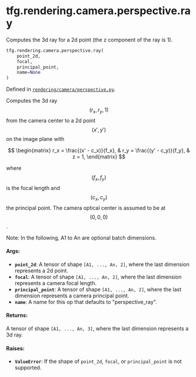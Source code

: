 <div itemscope itemtype="http://developers.google.com/ReferenceObject">
<meta itemprop="name" content="tfg.rendering.camera.perspective.ray" />
<meta itemprop="path" content="Stable" />
</div>

# tfg.rendering.camera.perspective.ray

Computes the 3d ray for a 2d point (the z component of the ray is 1).

``` python
tfg.rendering.camera.perspective.ray(
    point_2d,
    focal,
    principal_point,
    name=None
)
```



Defined in [`rendering/camera/perspective.py`](https://cs.corp.google.com/#piper///depot/google3/third_party/py/tensorflow_graphics/rendering/camera/perspective.py).

<!-- Placeholder for "Used in" -->

Computes the 3d ray $$(r_x, r_y, 1)$$ from the camera center to a 2d point
$$(x', y')$$ on the image plane with

$$
\begin{matrix}
r_x = \frac{(x' - c_x)}{f_x}, & r_y = \frac{(y' - c_y)}{f_y}, & z = 1,
\end{matrix}
$$

where $$(f_x, f_y)$$ is the focal length and $$(c_x, c_y)$$ the principal
point. The camera optical center is assumed to be at $$(0, 0, 0)$$.

Note:
  In the following, A1 to An are optional batch dimensions.

#### Args:

* <b>`point_2d`</b>: A tensor of shape `[A1, ..., An, 2]`, where the last dimension
    represents a 2d point.
* <b>`focal`</b>: A tensor of shape `[A1, ..., An, 2]`, where the last dimension
    represents a camera focal length.
* <b>`principal_point`</b>: A tensor of shape `[A1, ..., An, 2]`, where the last
    dimension represents a camera principal point.
* <b>`name`</b>: A name for this op that defaults to "perspective_ray".


#### Returns:

A tensor of shape `[A1, ..., An, 3]`, where the last dimension represents
a 3d ray.


#### Raises:

* <b>`ValueError`</b>: If the shape of `point_2d`, `focal`, or `principal_point` is not
  supported.